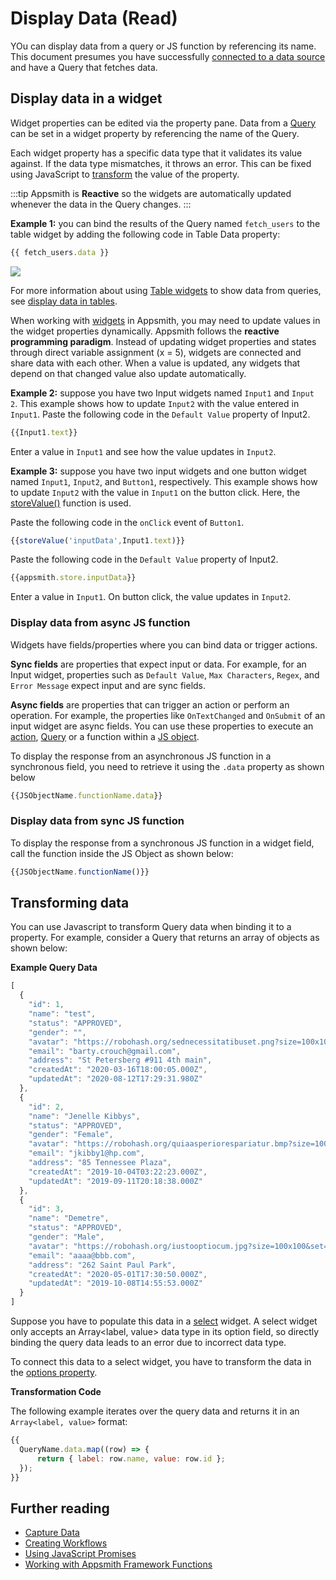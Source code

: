 # Display Data (Read)

YOu can display data from a query or JS function by referencing its name. This document presumes you have successfully [connected to a data source](/core-concepts/connecting-to-data-sources) and have a Query that fetches data.

## Display data in a widget

Widget properties can be edited via the property pane. Data from a [Query](/core-concepts/data-access-and-binding/querying-a-database) can be set in a widget property by referencing the name of the Query.

Each widget property has a specific data type that it validates its value against. If the data type mismatches, it throws an error. This can be fixed using JavaScript to [transform](#transforming-data) the value of the property. 

:::tip
Appsmith is **Reactive** so the widgets are automatically updated whenever the data in the Query changes.
:::

**Example 1:** you can bind the results of the Query named `fetch_users` to the table widget by adding the following code in Table Data property:

```javascript
{{ fetch_users.data }}
```

![](</img/bind-table_(2)_(4).gif>)

For more information about using [Table widgets](/reference/widgets/table) to show data from queries, see [display data in tables](/reference/widgets/table#display-data-in-tables).

When working with [widgets](/reference/widgets) in Appsmith, you may need to update values in the widget properties dynamically. Appsmith follows the **reactive programming paradigm**. Instead of updating widget properties and states through direct variable assignment (x = 5), widgets are connected and share data with each other. When a value is updated, any widgets that depend on that changed value also update automatically.


**Example 2:** suppose you have two Input widgets named `Input1` and `Input 2`. This example shows how to update `Input2` with the value entered in `Input1`. Paste the following code in the `Default Value` property of Input2.

```javascript
{{Input1.text}}
```

Enter a value in `Input1` and see how the value updates in `Input2`.

**Example 3:** suppose you have two input widgets and one button widget named `Input1`, `Input2`, and `Button1`, respectively. This example shows how to update `Input2` with the value in `Input1` on the button click. Here, the [storeValue()](/reference/appsmith-framework/widget-actions/store-value) function is used.

Paste the following code in the `onClick` event of `Button1`. 

```javascript
{{storeValue('inputData',Input1.text)}}
```
Paste the following code in the `Default Value` property of Input2.
```javascript
{{appsmith.store.inputData}}
```

Enter a value in `Input1`. On button click, the value updates in `Input2`.

### Display data from async JS function

Widgets have fields/properties where you can bind data or trigger actions.

**Sync fields** are properties that expect input or data. For example, for an Input widget, properties such as `Default Value`, `Max Characters`, `Regex`, and `Error Message` expect input and are sync fields.

**Async fields** are properties that can trigger an action or perform an operation. For example, the properties like `OnTextChanged` and `OnSubmit` of an input widget are async fields. You can use these properties to execute an [action](/reference/appsmith-framework/widget-actions), [Query](/core-concepts/data-access-and-binding/querying-a-database#running-a-query) or a function within a [JS object](/core-concepts/writing-code/javascript-editor-beta).

To display the response from an asynchronous JS function in a synchronous field, you need to retrieve it using the  `.data` property as shown below

```javascript
{{JSObjectName.functionName.data}}
```

 <VideoEmbed host="youtube" videoId="yn_8gs5w04g" title="Display response from async function in widget field" caption="Display response from async function in widget field"/> 

### Display data from sync JS function

To display the response from a synchronous JS function in a widget field, call the function inside the JS Object as shown below:

``` javascript
{{JSObjectName.functionName()}}
```

## Transforming data

You can use Javascript to transform Query data when binding it to a property. For example, consider a Query that returns an array of objects as shown below:  

**Example Query Data**

```javascript
[
  {
    "id": 1,
    "name": "test",
    "status": "APPROVED",
    "gender": "",
    "avatar": "https://robohash.org/sednecessitatibuset.png?size=100x100&set=set1",
    "email": "barty.crouch@gmail.com",
    "address": "St Petersberg #911 4th main",
    "createdAt": "2020-03-16T18:00:05.000Z",
    "updatedAt": "2020-08-12T17:29:31.980Z"
  },
  {
    "id": 2,
    "name": "Jenelle Kibbys",
    "status": "APPROVED",
    "gender": "Female",
    "avatar": "https://robohash.org/quiaasperiorespariatur.bmp?size=100x100&set=set1",
    "email": "jkibby1@hp.com",
    "address": "85 Tennessee Plaza",
    "createdAt": "2019-10-04T03:22:23.000Z",
    "updatedAt": "2019-09-11T20:18:38.000Z"
  },
  {
    "id": 3,
    "name": "Demetre",
    "status": "APPROVED",
    "gender": "Male",
    "avatar": "https://robohash.org/iustooptiocum.jpg?size=100x100&set=set1",
    "email": "aaaa@bbb.com",
    "address": "262 Saint Paul Park",
    "createdAt": "2020-05-01T17:30:50.000Z",
    "updatedAt": "2019-10-08T14:55:53.000Z"
  }
]
```

Suppose you have to populate this data in a [select](/reference/widgets/select.md) widget. A select widget only accepts an Array\<label, value> data type in its option field, so directly binding the query data leads to an error due to incorrect data type.

To connect this data to a select widget, you have to transform the data in the [options property](/reference/widgets/select#widget-properties).

**Transformation Code**

The following example iterates over the query data and returns it in an `Array<label, value>` format:

```javascript
{{
  QueryName.data.map((row) => {
      return { label: row.name, value: row.id };
  });
}}
```

## Further reading

* [Capture Data](/core-concepts/data-access-and-binding/capturing-data-write)
* [Creating Workflows](/core-concepts/writing-code/workflows)
* [Using JavaScript Promises](/core-concepts/writing-code/javascript-promises)
* [Working with Appsmith Framework Functions](/reference/appsmith-framework)

